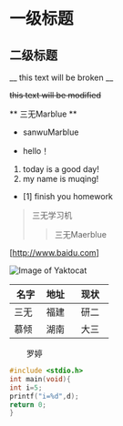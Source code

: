 # 一级标题  
 ## 二级标题  
 __ this text will be broken __  
 
 ~~this text will be modified~~  
 
 ** 三无Marblue **   
 * sanwuMarblue  
 - hello！    
 1. today is a good day!  
 2. my name is muqing!  
 - [1] finish you homework  
> 三无学习机 
>> 三无Maerblue    
 
 [http://www.baidu.com]
 
 ![Image of Yaktocat](https://octodex.github.com/images/yaktocat.png)
 
 名字 |地址   |现状  
-----|------|------
三无  | 福建 | 研二 
慕倾   |湖南  | 大三 
  &ensp; &ensp; 罗婷
 
 ```c
 #include <stdio.h>
 int main(void){
 int i=5;
 printf("i=%d",d);
 return 0;
 }
 



